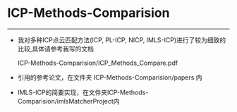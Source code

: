 # ICP-Methods-Comparision
---
- 我对多种ICP点云匹配方法(ICP, PL-ICP, NICP, IMLS-ICP)进行了较为细致的比较,具体请参考我写的文档 
    
  ICP-Methods-Comparision/ICP_Methods_Compare.pdf
- 引用的参考论文，在文件夹 ICP-Methods-Comparision/papers 内
- IMLS-ICP的简要实现，在文件夹ICP-Methods-Comparision/imlsMatcherProject内
